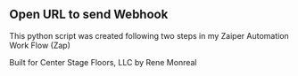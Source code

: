 <h2>Open URL to send Webhook</h2>
<p>This python script was created following two steps in my Zaiper Automation Work Flow (Zap)</p>
<p>Built for Center Stage Floors, LLC by Rene Monreal </p>
